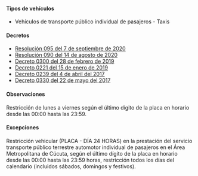 #### Tipos de vehículos

- Vehículos de transporte público individual de pasajeros - Taxis

#### Decretos

- [Resolución 095 del 7 de septiembre de 2020](https://amc.gov.co/amc/?mdocs-file=4425)
- [Resolución 090 del 14 de agosto de 2020](https://amc.gov.co/amc/?mdocs-file=3719)
- [Decreto 0300 del 28 de febrero de 2019](https://pyphoy.s3.amazonaws.com/docs/cucuta/decreto-0300-del-28-de-febrero-de-2019.pdf)
- [Decreto 0221 del 15 de enero de 2019](https://pyphoy.s3.amazonaws.com/docs/cucuta/decreto-0221-del-15-de-enero-de-2019.pdf)
- [Decreto 0239 del 4 de abril del 2017](http://www.areacucuta.com/wp-content/uploads/2017/04/Decreto-Pico-y-Placa-Placa-y-D%C3%ADa.pdf)
- [Decreto 0330 del 22 de mayo del 2017](http://cucutaonline.com/wp-content/uploads/2017/05/Decreto-0330-pico-placa-modificado.pdf)

#### Observaciones

Restricción de lunes a viernes según el último dígito de la placa en horario desde las 00:00 hasta las 23:59.

#### Excepciones

Restricción vehicular (PLACA - DÍA 24 HORAS) en la prestación del servicio transporte público terrestre automotor individual de pasajeros en el Área Metropolitana de Cúcuta, según el último dígito de la placa en horario desde las 00:00 hasta las 23:59 horas, restricción todos los días del calendario (incluidos sábados, domingos y festivos).
